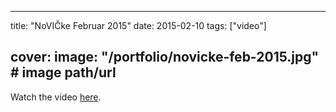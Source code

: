 
---
title: "NoVIČke Februar 2015"
date: 2015-02-10
tags: ["video"]

cover:
  image: "/portfolio/novicke-feb-2015.jpg" # image path/url
---

Watch the video [here](https://www.youtube.com/watch?v=Mzo3pBDPOnY).


